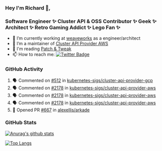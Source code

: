 ### Hey I'm Richard 👋, 

<h3 align="left">Software Engineer ✨ Cluster API & OSS Contributor ✨ Geek ✨ Architect ✨ Retro Gaming Addict ✨ Lego Fan ✨</h3>

- 🔭 I’m currently working at [weaveworks](https://github.com/weaveworks) as a engineer/architect
- 👯 I’m a maintainer of [Cluster API Provider AWS](https://github.com/kubernetes-sigs/cluster-api-provider-aws)
- 💬 I'm reading [Patch & Tweak](https://bjooks.com/products/patch-tweak-exploring-modular-synthesis)
- 📫 How to reach me: [![Twitter Badge](https://img.shields.io/badge/-@fruit_case-00acee?style=flat&logo=Twitter&logoColor=white)](https://twitter.com/intent/follow?screen_name=fruit_case "Follow on Twitter")

### GitHub Activity 

<!--START_SECTION:activity-->
1. 🗣 Commented on [#512](https://github.com/kubernetes-sigs/cluster-api-provider-gcp/issues/512) in [kubernetes-sigs/cluster-api-provider-gcp](https://github.com/kubernetes-sigs/cluster-api-provider-gcp)
2. 🗣 Commented on [#2178](https://github.com/kubernetes-sigs/cluster-api-provider-aws/issues/2178) in [kubernetes-sigs/cluster-api-provider-aws](https://github.com/kubernetes-sigs/cluster-api-provider-aws)
3. 🗣 Commented on [#2178](https://github.com/kubernetes-sigs/cluster-api-provider-aws/issues/2178) in [kubernetes-sigs/cluster-api-provider-aws](https://github.com/kubernetes-sigs/cluster-api-provider-aws)
4. 🗣 Commented on [#2178](https://github.com/kubernetes-sigs/cluster-api-provider-aws/issues/2178) in [kubernetes-sigs/cluster-api-provider-aws](https://github.com/kubernetes-sigs/cluster-api-provider-aws)
5. 💪 Opened PR [#667](https://github.com/alexellis/arkade/pull/667) in [alexellis/arkade](https://github.com/alexellis/arkade)
<!--END_SECTION:activity-->

### GitHub Stats

[![Anurag's github stats](https://github-readme-stats.vercel.app/api?username=richardcase&count_private=true&show_icons=true)](https://github.com/anuraghazra/github-readme-stats)

[![Top Langs](https://github-readme-stats.vercel.app/api/top-langs/?username=richardcase&hide=html&layout=compact)](https://github.com/anuraghazra/github-readme-stats)
